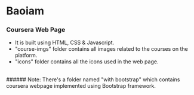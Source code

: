 # Baoiam
### Coursera Web Page
- It is built using HTML, CSS & Javascript.
- "course-imgs" folder contains all images related to the courses on the platform.
- "icons" folder contains all the icons used in the web page.
<br />
###### Note: There's a folder named "with bootstrap" which contains coursera webpage implemented using Bootstrap framework.
